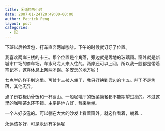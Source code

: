 ```yaml
---
title: 闲适的两小时
date: 2007-01-24T20:49:00+00:00
author: Patrick Peng
layout: post
categories:
  - 記
---
```

下班以后拎着包，打车直奔两岸咖啡。下午的时候就订好了位置。

我喜欢两岸三楼的卡三。那个位置是个角落，旁边就是落地的玻璃窗。窗外就是新城市广场的停车场。车水马龙人来人往的。两岸还可以上网，所以我一般都是带着笔记本，这样休息上网两不误。多安逸的地方哟！

七点半的样子到这里。可惜卡三被人坐了，我只好换到旁边的卡五。除了不是角落，其他无异。

点了份铁板肋骨饭和一杯蓝山。一般咖啡厅的饭菜简餐都不能期望过高的。不过这里的咖啡茶水还不错。主要是地方好，我来坐坐。

一个人好安逸的。可以躺在大大的沙发上看着窗外。就这样看着，躺着...

永远该多好，可是永远有多远呢
